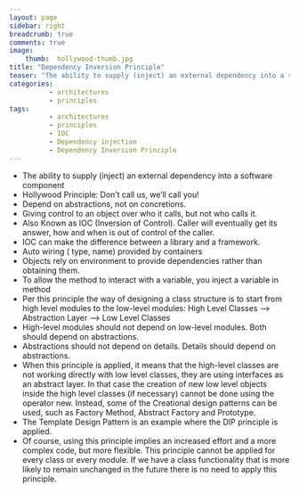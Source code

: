 ```yaml
---
layout: page
sidebar: right
breadcrumb: true
comments: true
image:
    thumb:  hollywood-thumb.jpg
title: "Dependency Inversion Principle"
teaser: "The ability to supply (inject) an external dependency into a software component. It's simply HOLLOYWOOD Law : Don’t call us, we’ll call you!"
categories:
          - architectures
          - principles
tags:
          - architectures
          - principles
          - IOC
          - Dependency injection
          - Dependency Inversion Principle
---
```

- The ability to supply (inject) an external dependency into a software component
- Hollywood Principle: Don’t call us, we’ll call you!
- Depend on abstractions, not on concretions.
- Giving control to an object over who it calls, but not who calls it.
- Also Known as IOC (Inversion of Control). Caller will eventually get its answer, how and when is out of control of the caller.
- IOC can make the difference between a library and a framework.
- Auto wiring ( type, name) provided by containers
- Objects rely on environment to provide dependencies rather than obtaining them.
- To allow the method to interact with a variable, you inject a variable in method
- Per this principle the way of designing a class structure is to start from high level modules to the low-level modules: High Level Classes --> Abstraction Layer --> Low Level Classes
- High-level modules should not depend on low-level modules. Both should depend on abstractions.
- Abstractions should not depend on details. Details should depend on abstractions.
- When this principle is applied, it means that the high-level classes are not working directly with low level classes, they are using interfaces as an abstract layer. In that case the creation of new low level objects inside the high level classes (if necessary) cannot be done using the operator new. Instead, some of the Creational design patterns can be used, such as Factory Method, Abstract Factory and Prototype.
- The Template Design Pattern is an example where the DIP principle is applied.
- Of course, using this principle implies an increased effort and a more complex code, but more flexible. This principle cannot be applied for every class or every module. If we have a class functionality that is more likely to remain unchanged in the future there is no need to apply this principle.
